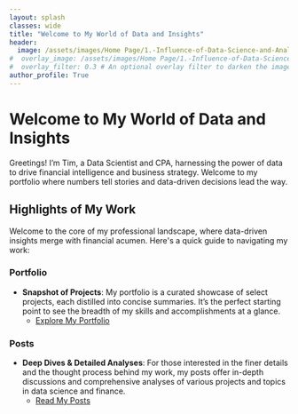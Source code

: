```yaml
---
layout: splash
classes: wide
title: "Welcome to My World of Data and Insights"
header:
  image: /assets/images/Home Page/1.-Influence-of-Data-Science-and-Analytics-Skills-in-Finance-and-Accounting.jpg
#  overlay_image: /assets/images/Home Page/1.-Influence-of-Data-Science-and-Analytics-Skills-in-Finance-and-Accounting.jpg 
#  overlay_filter: 0.3 # An optional overlay filter to darken the image for better text readability
author_profile: True
---
```

# Welcome to My World of Data and Insights #

Greetings! I’m Tim, a Data Scientist and CPA, harnessing the power of data to drive financial intelligence and business strategy. Welcome to my portfolio where numbers tell stories and data-driven decisions lead the way.

## Highlights of My Work
Welcome to the core of my professional landscape, where data-driven insights merge with financial acumen. Here's a quick guide to navigating my work:

### Portfolio
- **Snapshot of Projects**: My portfolio is a curated showcase of select projects, each distilled into concise summaries. It’s the perfect starting point to see the breadth of my skills and accomplishments at a glance.
  - [Explore My Portfolio](/portfolio/)

### Posts
- **Deep Dives & Detailed Analyses**: For those interested in the finer details and the thought process behind my work, my posts offer in-depth discussions and comprehensive analyses of various projects and topics in data science and finance.
  - [Read My Posts](/posts/)
  